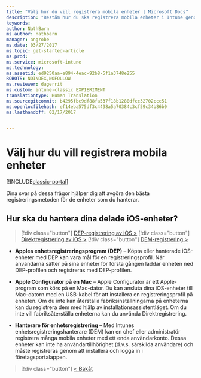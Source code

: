 ```yaml
---
title: "Välj hur du vill registrera mobila enheter | Microsoft Docs"
description: "Bestäm hur du ska registrera mobila enheter i Intune genom att besvara några enkla frågor"
keywords: 
author: NathBarn
ms.author: nathbarn
manager: angrobe
ms.date: 03/27/2017
ms.topic: get-started-article
ms.prod: 
ms.service: microsoft-intune
ms.technology: 
ms.assetid: ed9250aa-e894-4eac-92b8-5f1a3748e255
ROBOTS: NOINDEX,NOFOLLOW
ms.reviewer: dagerrit
ms.custom: intune-classic EXPIERIMENT
translationtype: Human Translation
ms.sourcegitcommit: b4295fbc9df88fa537f18b1280dfcc32702ccc51
ms.openlocfilehash: ef14eba575df3c4498a5a70384c3cf59c34b86b0
ms.lasthandoff: 02/17/2017


---
```

# <a name="choose-how-to-enroll-mobile-devices"></a>Välj hur du vill registrera mobila enheter

[!INCLUDE[classic-portal](../includes/classic-portal.md)]

Dina svar på dessa frågor hjälper dig att avgöra den bästa registreringsmetoden för de enheter som du hanterar.

## <a name="how-will-you-manage-shared-ios-devices"></a>**Hur ska du hantera dina delade iOS-enheter?**

> [!div class="button"]
[DEP-registrering av iOS >](/intune/deploy-use/ios-device-enrollment-program-in-microsoft-intune)
> [!div class="button"]
[Direktregistrering av iOS >](/intune/deploy-use/ios-direct-enrollment-in-microsoft-intune)
> [!div class="button"]
[DEM-registrering >](/intune/deploy-use/enroll-corporate-owned-devices-with-the-device-enrollment-manager-in-microsoft-intune)

  - **Apples enhetsregistreringsprogram (DEP)** – Köpta eller hanterade iOS-enheter med DEP kan vara mål för en registreringsprofil. När användarna sätter på sina enheter för första gången laddar enheten ned DEP-profilen och registreras med DEP-profilen.

  - **Apple Configurator på en Mac** – Apple Configurator är ett Apple-program som körs på en Mac-dator. Du kan ansluta dina iOS-enheter till Mac-datorn med en USB-kabel för att installera en registreringsprofil på enheten. Om du inte kan återställa fabriksinställningarna på enheterna kan du registrera dem med hjälp av installationsassistentläget. Om du inte vill fabriksåterställa enheterna kan du använda Direktregistrering.

  - **Hanterare för enhetsregistrering** – Med Intunes enhetsregistreringshanterare (DEM) kan en chef eller administratör registrera många mobila enheter med ett enda användarkonto. Dessa enheter kan inte ha användartillhörighet (d.v.s. särskilda användare) och måste registreras genom att installera och logga in i företagsportalappen.

> [!div class="button"]
[< Bakåt](choose-how-to-enroll-devices3.md)

